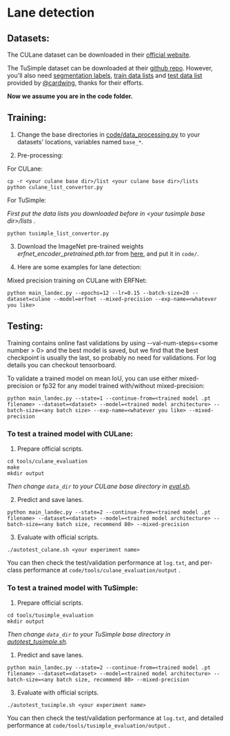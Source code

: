 # Lane detection

## Datasets: 

The CULane dataset can be downloaded in their [official website](https://xingangpan.github.io/projects/CULane.html).

The TuSimple dataset can be downloaded at their [github repo](https://github.com/TuSimple/tusimple-benchmark/issues/3). However, you'll also need [segmentation labels](https://drive.google.com/open?id=1uLZk_i6rxRMvwLF8dLy19dTJiOgnbotf), [train data lists](https://drive.google.com/open?id=1hzfxufoCnUYEahQ3k29b8flJhNk0gAo4) and [test data list](https://github.com/cardwing/Codes-for-Lane-Detection/blob/master/ENet-TuSimple-Torch/list/list_test.txt) provided by [@cardwing](https://github.com/cardwing), thanks for their efforts.

**Now we assume you are in the code folder.**

## Training:

1. Change the base directories in [code/data_processing.py](code/data_processing.py) to your datasets' locations, variables named `base_*`.

2. Pre-processing:

For CULane:

```
cp -r <your culane base dir>/list <your culane base dir>/lists
python culane_list_convertor.py
```

For TuSimple:

*First put the data lists you downloaded before in \<your tusimple base dir\>/lists .*

```
python tusimple_list_convertor.py
```

3. Download the ImageNet pre-trained weights *erfnet_encoder_pretrained.pth.tar* from [here](https://github.com/Eromera/erfnet_pytorch/tree/master/trained_models), and put it in `code/`.

4. Here are some examples for lane detection:

Mixed precision training on CULane with ERFNet:

```
python main_landec.py --epochs=12 --lr=0.15 --batch-size=20 --dataset=culane --model=erfnet --mixed-precision --exp-name=<whatever you like>
```

## Testing:

Training contains online fast validations by using --val-num-steps=\<some number > 0\> and the best model is saved, but we find that the best checkpoint is usually the last, so probably no need for validations. For log details you can checkout tensorboard.

To validate a trained model on mean IoU, you can use either mixed-precision or fp32 for any model trained with/without mixed-precision:

```
python main_landec.py --state=1 --continue-from=<trained model .pt filename> --dataset=<dataset> --model=<trained model architecture> --batch-size=<any batch size> --exp-name=<whatever you like> --mixed-precision
```

### To test a trained model with CULane:

1. Prepare official scripts.

```
cd tools/culane_evaluation
make
mkdir output
```

*Then change `data_dir` to your CULane base directory in [eval.sh](code/tools/culane_evaluation/eval.sh).*

2. Predict and save lanes.
   
```
python main_landec.py --state=2 --continue-from=<trained model .pt filename> --dataset=<dataset> --model=<trained model architecture> --batch-size=<any batch size, recommend 80> --mixed-precision
```

3. Evaluate with official scripts.

```
./autotest_culane.sh <your experiment name>
```

You can then check the test/validation performance at `log.txt`, and per-class performance at `code/tools/culane_evaluation/output` .

### To test a trained model with TuSimple:

1. Prepare official scripts.

```
cd tools/tusimple_evaluation
mkdir output
```

*Then change `data_dir` to your TuSimple base directory in [autotest_tusimple.sh](code/autotest_tusimple.sh).*

1. Predict and save lanes.
   
```
python main_landec.py --state=2 --continue-from=<trained model .pt filename> --dataset=<dataset> --model=<trained model architecture> --batch-size=<any batch size, recommend 80> --mixed-precision
```

3. Evaluate with official scripts.

```
./autotest_tusimple.sh <your experiment name>
```

You can then check the test/validation performance at `log.txt`, and detailed performance at `code/tools/tusimple_evaluation/output` .
